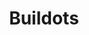 ---
blog: https://buildots.com/blog
facebook: https://facebook.com/buildots
instagram: https://instagram.com/buildots
linkedin: https://linkedin.com/company/buildots
logohandle: buildots
sort: buildots
title: Buildots
twitter: https://x.com/buildots
website: https://buildots.com/
---